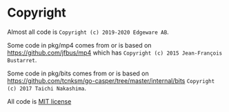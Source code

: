 # Copyright

Almost all code is `Copyright (c) 2019-2020 Edgeware AB`.

Some code in pkg/mp4 comes from or is based on https://github.com/jfbus/mp4 which has
`Copyright (c) 2015 Jean-François Bustarret`.

Some code in pkg/bits comes from or is based on https://github.com/tcnksm/go-casper/tree/master/internal/bits
`Copyright (c) 2017 Taichi Nakashima`.

All code is [MIT license](LICENSE.txt)